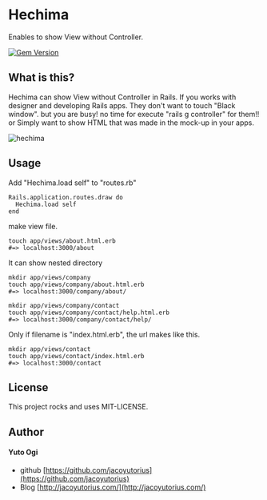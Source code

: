 # Hechima

Enables to show View without Controller.


[![Gem Version](https://badge.fury.io/rb/hechima.svg)](http://badge.fury.io/rb/hechima)


## What is this?

Hechima can show View without Controller in Rails.
If you works with designer and developing Rails apps.
They don't want to touch "Black window". but you are busy! no time for execute "rails g controller" for them!!
or Simply want to show HTML that was made ​​in the mock-up in your apps.


![hechima](https://s3-ap-northeast-1.amazonaws.com/jacoyutorius-public-files/gif/hechima.gif)

## Usage

Add "Hechima.load self" to "routes.rb"

```
Rails.application.routes.draw do
  Hechima.load self
end
```

make view file.

```
touch app/views/about.html.erb
#=> localhost:3000/about
```

It can show nested directory

```
mkdir app/views/company
touch app/views/company/about.html.erb
#=> localhost:3000/company/about/

mkdir app/views/company/contact
touch app/views/company/contact/help.html.erb
#=> localhost:3000/company/contact/help/
```

Only if filename is "index.html.erb", the url makes like this. 

```
mkdir app/views/contact
touch app/views/contact/index.html.erb
#=> localhost:3000/contact
```



## License
This project rocks and uses MIT-LICENSE.

## Author

#### Yuto Ogi
* github [https://github.com/jacoyutorius](https://github.com/jacoyutorius)
* Blog [http://jacoyutorius.com/](http://jacoyutorius.com/)
